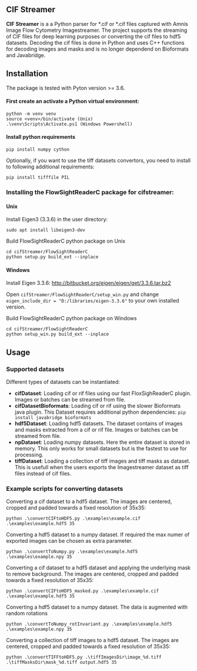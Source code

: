 ## CIF Streamer
**CIF Streamer** is a a Python parser for *.cif or *.cif files captured with Amnis Image Flow Cytometry Imagestreamer.
The project supports the streaming of CIF files for deep learning purposes or converting the cif files to hdf5 datasets.
Decoding the cif files is done in Python and uses C++ functions for decoding images and masks and is no longer dependend on Bioformats and Javabridge.

## Installation
The package is tested with Pyton version >= 3.6.

#### First create an activate a Python virtual environment:
```
python -m venv venv
source <venv>/bin/activate (Unix)
.\venv\Scripts\Activate.ps1 (Windows Powershell)
```
#### Install python requirements
```
pip install numpy cython
```

Optionally, if you want to use the tiff datasets convertors, you need to install to following additional requirements:
```
pip install tifffile PIL
```


### Installing the FlowSightReaderC package for cifstreamer:

#### Unix
Install Eigen3 (3.3.6) in the user directory:
```
sudo apt install libeigen3-dev
```

Build FlowSightReaderC python package on Unix
```
cd cifStreamer/FlowSightReaderC
python setup.py build_ext --inplace
```

#### Windows
Install Eigen 3.3.6: <http://bitbucket.org/eigen/eigen/get/3.3.6.tar.bz2>

Open `cifStreamer/FlowSightReaderC/setup_win.py` and change `eigen_include_dir = "D:/libraries/eigen-3.3.6"` to your own installed version.

Build FlowSightReaderC python package on Windows
```
cd cifStreamer/FlowSightReaderC
python setup_win.py build_ext --inplace
```


## Usage

### Supported datasets
Different types of datasets can be instantiated:
- **cifDataset**: Loading cif or rif files using our fast FloxSighReaderC plugin. Images or batches can be streamed from file.
- **cifDatasetBioformats**: Loading cif or rif using the slower Bioformats java plugin. This Dataset requires additional python dependencies: `pip install javabridge bioformats`
- **hdf5Dataset**: Loading hdf5 datasets. The dataset contains of images and masks extracted from a cif or rif file. Images or batches can be streamed from file.
- **npDataset**: Loading numpy datasets. Here the entire dataset is stored in memory. This only works for small datasets but is the fastest to use for processing.
- **tiffDataset**: Loading a collection of tiff images and tiff masks as dataset. This is usefull when the users exports the Imagestreamer dataset as tiff files instead of cif files.

### Example scripts for converting datasets
Converting a cif dataset to a hdf5 dataset. The images are centered, cropped and padded towards a fixed resolution of 35x35:
```
python .\convertCIFtoHDF5.py .\examples\example.cif .\examples\example.hdf5 35
```

Converting a hdf5 dataset to a numpy dataset. If required the max numer of exported images can be chosen as extra parameter.
```
python .\convertToNumpy.py .\examples\example.hdf5 .\examples\example.npy 35
```

Converting a cif dataset to a hdf5 dataset and applying the underlying mask to remove background. The images are centered, cropped and padded towards a fixed resolution of 35x35:
```
python .\convertCIFtoHDF5_masked.py .\examples\example.cif .\examples\example.hdf5 35
```

Converting a hdf5 dataset to a numpy dataset. The data is augmented with random rotations
```
python .\convertToNumpy_rotInvariant.py .\examples\example.hdf5 .\examples\example.npy 35
```

Converting a collection of tiff images to a hdf5 dataset. The images are centered, cropped and padded towards a fixed resolution of 35x35:
```
python .\convertTIFFtoHDF5.py .\tiffImagesDir\image_%d.tiff .\tiffMasksDir\mask_%d.tiff output.hdf5 35
```